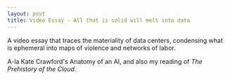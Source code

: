 ```yaml
---
layout: post
title: Video Essay - All that is solid will melt into data
---
```


A video essay that traces the materiality of data centers, condensing what is ephemeral into maps of violence and networks of labor. 



A-la Kate Crawford's Anatomy of an AI, and also my reading of *The Prehistory of the Cloud*.



